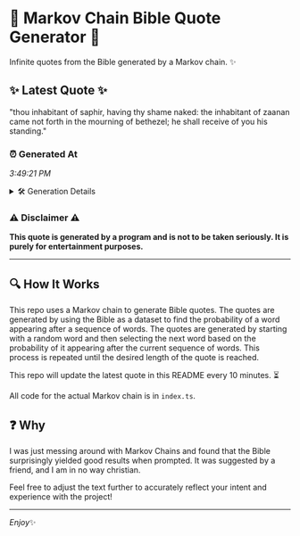 # 📖 Markov Chain Bible Quote Generator 📖

Infinite quotes from the Bible generated by a Markov chain. ✨

## ✨ Latest Quote ✨
"thou inhabitant of saphir, having thy shame naked: the inhabitant of zaanan came not forth in the mourning of bethezel; he shall receive of you his standing."

### ⏰ Generated At
*3:49:21 PM*

<details>
    <summary>🛠️ Generation Details</summary>
    <p>
        <strong>🌱 Seed:</strong> thou<br>
        <strong>🔄 Iterations:</strong> 26<br>
        <strong>📜 Context History:</strong><br>[ thou ]: inhabitant<br>[ thou, inhabitant ]: of<br>[ thou, inhabitant, of ]: saphir,<br>[ thou, inhabitant, of, saphir, ]: having<br>[ thou, inhabitant, of, saphir,, having ]: thy<br>[ thou, inhabitant, of, saphir,, having, thy ]: shame<br>[ inhabitant, of, saphir,, having, thy, shame ]: naked:<br>[ of, saphir,, having, thy, shame, naked: ]: the<br>[ saphir,, having, thy, shame, naked:, the ]: inhabitant<br>[ having, thy, shame, naked:, the, inhabitant ]: of<br>[ thy, shame, naked:, the, inhabitant, of ]: zaanan<br>[ shame, naked:, the, inhabitant, of, zaanan ]: came<br>[ naked:, the, inhabitant, of, zaanan, came ]: not<br>[ the, inhabitant, of, zaanan, came, not ]: forth<br>[ inhabitant, of, zaanan, came, not, forth ]: in<br>[ of, zaanan, came, not, forth, in ]: the<br>[ zaanan, came, not, forth, in, the ]: mourning<br>[ came, not, forth, in, the, mourning ]: of<br>[ not, forth, in, the, mourning, of ]: bethezel;<br>[ forth, in, the, mourning, of, bethezel; ]: he<br>[ in, the, mourning, of, bethezel;, he ]: shall<br>[ the, mourning, of, bethezel;, he, shall ]: receive<br>[ mourning, of, bethezel;, he, shall, receive ]: of<br>[ of, bethezel;, he, shall, receive, of ]: you<br>[ bethezel;, he, shall, receive, of, you ]: his<br>[ he, shall, receive, of, you, his ]: standing.<br>
    </p>
</details>

### ⚠️ Disclaimer ⚠️
**This quote is generated by a program and is not to be taken seriously. It is purely for entertainment purposes.**

---

## 🔍 How It Works

This repo uses a Markov chain to generate Bible quotes. The quotes are generated by using the Bible as a dataset to find the probability of a word appearing after a sequence of words. The quotes are generated by starting with a random word and then selecting the next word based on the probability of it appearing after the current sequence of words. This process is repeated until the desired length of the quote is reached.

This repo will update the latest quote in this README every 10 minutes. ⏳

All code for the actual Markov chain is in `index.ts`.

## ❓ Why

I was just messing around with Markov Chains and found that the Bible surprisingly yielded good results when prompted. 
It was suggested by a friend, and I am in no way christian.

Feel free to adjust the text further to accurately reflect your intent and experience with the project!

---

*Enjoy*✨
